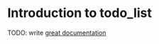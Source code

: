 # Introduction to todo_list

TODO: write [great documentation](http://jacobian.org/writing/what-to-write/)
